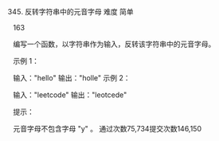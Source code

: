 345. 反转字符串中的元音字母
难度
简单

163





编写一个函数，以字符串作为输入，反转该字符串中的元音字母。

 

示例 1：

输入："hello"
输出："holle"
示例 2：

输入："leetcode"
输出："leotcede"
 

提示：

元音字母不包含字母 "y" 。
通过次数75,734提交次数146,150
